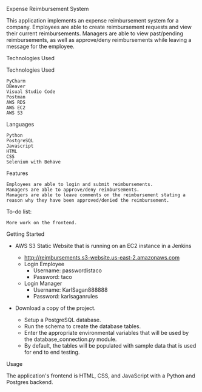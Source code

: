 Expense Reimbursement System

This application implements an expense reimbursement system for a company. Employees are able to create reimbursement
requests and view their current reimbursements. Managers are able to view past/pending reimbursements, as well as
approve/deny reimbursements while leaving a message for the employee.

Technologies Used

Technologies Used

    PyCharm
    DBeaver
    Visual Studio Code
    Postman
    AWS RDS
    AWS EC2
    AWS S3

Languages

    Python
    PostgreSQL
    Javascript
    HTML
    CSS
    Selenium with Behave

Features

    Employees are able to login and submit reimbursements.
    Managers are able to approve/deny reimbursements.
    Managers are able to leave comments on the reimbursement stating a reason why they have been approved/denied the reimbursement.

To-do list:

    More work on the frontend.

Getting Started

* AWS S3 Static Website that is running on an EC2 instance in a Jenkins
    * http://reimbursements.s3-website.us-east-2.amazonaws.com
    * Login Employee 
        * Username: passwordistaco
        * Password: taco
    * Login Manager
        * Username: KarlSagan888888
        * Password: karlsaganrules

* Download a copy of the project.
    * Setup a PostgreSQL database.
    * Run the schema to create the database tables.
    * Enter the appropriate environmental variables that will be used by the database_connection.py module.
    * By default, the tables will be populated with sample data that is used for end to end testing.

Usage

The application's frontend is HTML, CSS, and JavaScript with a Python and Postgres backend.
